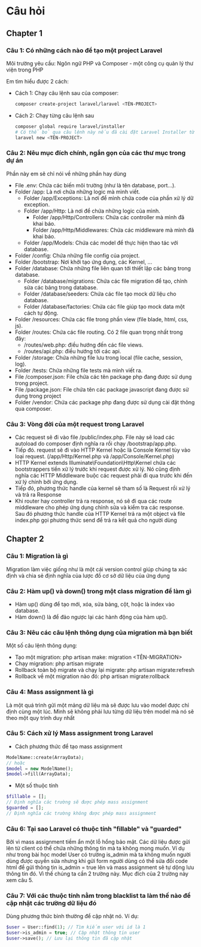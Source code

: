 # Câu hỏi

## Chapter 1

### Câu 1: Có những cách nào để tạo một project Laravel

Môi trường yêu cầu: Ngôn ngữ PHP và Composer - một công cụ quản lý thư viện trong PHP

Em tìm hiểu được 2 cách:

-   Cách 1: Chạy câu lệnh sau của composer:
    ```bash
    composer create-project laravel/laravel <TÊN-PROJECT>
    ```
-   Cách 2: Chạy từng câu lệnh sau
    ```bash
    composer global require laravel/installer
    # Có thể bỏ qua câu lệnh này nếu đã cài đặt Laravel Installer từ trước
    laravel new <TÊN-PROJECT>
    ```

### Câu 2: Nêu mục đích chính, ngắn gọn của các thư mục trong dự án

Phần này em sẽ chỉ nói về những phần hay dùng

-   File .env: Chứa các biến môi trường (như là tên database, port...).
-   Folder /app: Là nơi chứa những logic mà mình viết.
    -   Folder /app/Exceptions: Là nơi để mình chứa code của phần xử lý dữ exception.
    -   Folder /app/Http: Là nơi để chứa những logic của mình.
        -   Folder /app/Http/Controllers: Chứa các controller mà mình đã khai báo.
        -   Folder /app/Http/Middlewares: Chứa các middleware mà mình đã khai báo.
    -   Folder /app/Models: Chứa các model để thực hiện thao tác với database.
-   Folder /config: Chứa những file config của project.
-   Folder /bootstrap: Nơi khởi tạo ứng dụng, các Kernel, ...
-   Folder /database: Chứa những file liên quan tới thiết lập các bảng trong database.
    -   Folder /database/migrations: Chứa các file migration để tạo, chỉnh sửa các bảng trong database.
    -   Folder /database/seeders: Chứa các file tạo mock dữ liệu cho database.
    -   Folder /database/factories: Chứa các file giúp tạo mock data một cách tự động.
-   Folder /resources: Chứa các file trong phần view (file blade, html, css, js).
-   Folder /routes: Chứa các file routing. Có 2 file quan trọng nhất trong đây:
    -   /routes/web.php: điều hướng đến các file views.
    -   /routes/api.php: điều hướng tới các api.
-   Folder /storage: Chứa những file lưu trong local (file cache, session, log).
-   Folder /tests: Chứa những file tests mà mình viết ra.
-   File /composer.json: File chứa các tên package php đang được sử dụng trong project.
-   File /package.json: File chứa tên các package javascript đang được sử dụng trong project
-   Folder /vendor: Chứa các package php đang được sử dụng cài đặt thông qua composer.

### Câu 3: Vòng đời của một request trong Laravel

-   Các request sẽ đi vào file /public/index.php. File này sẽ load các autoload do composer định nghĩa ra rồi chạy /bootstrap/app.php.
-   Tiếp đó. request sẽ đi vào HTTP Kernel hoặc là Console Kernel tùy vào loại request. (/app/Http/Kernel.php và /app/Console/Kernel.php)
-   HTTP Kernel extends Illuminate\Foundation\Http\Kernel chứa các bootstrappers tiền xử lý trước khi request được xử lý. Nó cũng định nghĩa các HTTP Middleware buộc các request phải đi qua trước khi đến xử lý chính bởi ứng dụng.
-   Tiếp đó, phương thức handle của kernel sẽ tham số là Request rồi xử lý và trả ra Response
-   Khi router hay controller trả ra response, nó sẽ đi qua các route middleware cho phép ứng dụng chỉnh sửa và kiểm tra các response. Sau đó phương thức handle của HTTP Kernel trả ra một object và file index.php gọi phương thức send để trả ra kết quả cho người dùng

## Chapter 2

### Câu 1: Migration là gì

Migration làm việc giống như là một cái version control giúp chúng ta xác định và chia sẻ định nghĩa của lược đồ cơ sở dữ liệu của ứng dụng

### Câu 2: Hàm up() và down() trong một class migration để làm gì

-   Hàm up() dùng để tạo mới, xóa, sửa bảng, cột, hoặc là index vào database.
-   Hàm down() là để đảo ngược lại các hành động của hàm up().

### Câu 3: Nêu các câu lệnh thông dụng của migration mà bạn biết

Một số câu lệnh thông dụng:

-   Tạo một migration: php artisan make: migration <TÊN-MIGRATION>
-   Chạy migration: php artisan migrate
-   Rollback toàn bộ migrate và chạy lại migrate: php artisan migrate:refresh
-   Rollback về một migration nào đó: php artisan migrate:rollback

### Câu 4: Mass assignment là gì

Là một quá trình gửi một mảng dữ liệu mà sẽ được lưu vào model được chỉ định cùng một lúc. Mình sẽ không phải lưu từng dữ liệu trên model mà nó sẽ theo một quy trình duy nhất

### Câu 5: Cách xử lý Mass assignment trong Laravel

-   Cách phương thức để tạo mass assignment

```php
ModelName::create(ArrayData);
// hoặc
$model = new ModelName();
$model->fill(ArrayData);
```

-   Một số thuộc tính

```php
$fillable = [];
// Định nghĩa các trường sẽ được phép mass assignment
$guarded = [];
// Định nghĩa các trường không được phép mass assignment
```

### Câu 6: Tại sao Laravel có thuộc tính "fillable" và "guarded"

Bởi vì mass assignment tiềm ẩn một lỗ hổng bảo mật. Các dữ liệu được gửi lên từ client có thể chứa những thông tin mà ta không mong muốn. Ví dụ như trong bài học model User có trường is_admin mà ta không muốn người dùng được quyền sửa nhưng khi gửi form người dùng có thể sửa đổi code html để gửi thông tin is_admin = true lên và mass assignment sẽ tự dộng lưu thông tin đó. Vì thế chúng ta cần 2 trường này. Mục đích của 2 trường này xem câu 5.

### Câu 7: Với các thuộc tính nằm trong blacklist ta làm thế nào để cập nhật các trường dữ liệu đó

Dùng phương thức bình thường để cập nhật nó. Ví dụ:

```php
$user = User::find(1); // Tìm kiếm user với id là 1
$user->is_admin = true; // Cập nhật thông tin user
$user->save(); // Lưu lại thông tin đã cập nhật
```

